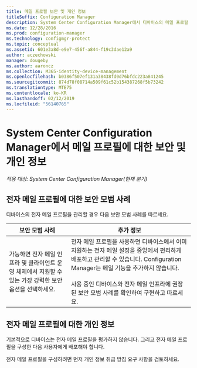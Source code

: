```yaml
---
title: 메일 프로필 보안 및 개인 정보
titleSuffix: Configuration Manager
description: System Center Configuration Manager에서 디바이스의 메일 프로필 관리에 대한 보안 모범 사례를 알아봅니다.
ms.date: 12/28/2016
ms.prod: configuration-manager
ms.technology: configmgr-protect
ms.topic: conceptual
ms.assetid: 601e3a8d-e9e7-456f-a844-f19c3dae12a9
author: aczechowski
manager: dougeby
ms.author: aaroncz
ms.collection: M365-identity-device-management
ms.openlocfilehash: b0386f507ef131a38438fd0d76bfdc223a841245
ms.sourcegitcommit: 874d78f08714a509f61c52b154387268f5b73242
ms.translationtype: MTE75
ms.contentlocale: ko-KR
ms.lasthandoff: 02/12/2019
ms.locfileid: "56140765"
---
```

# <a name="security-and-privacy-for-email-profiles-in-system-center-configuration-manager"></a>System Center Configuration Manager에서 메일 프로필에 대한 보안 및 개인 정보

*적용 대상: System Center Configuration Manager(현재 분기)*

## <a name="security-best-practices-for-email-profiles"></a>전자 메일 프로필에 대한 보안 모범 사례  
 디바이스의 전자 메일 프로필을 관리할 경우 다음 보안 모범 사례를 따르세요.  

|보안 모범 사례|추가 정보|  
|----------------------------|----------------------|  
|가능하면 전자 메일 인프라 및 클라이언트 운영 체제에서 지원할 수 있는 가장 강력한 보안 옵션을 선택하세요.|전자 메일 프로필을 사용하면 디바이스에서 이미 지원하는 전자 메일 설정을 중앙에서 편리하게 배포하고 관리할 수 있습니다. Configuration Manager는 메일 기능을 추가하지 않습니다.<br /><br /> 사용 중인 디바이스와 전자 메일 인프라에 권장된 보안 모범 사례를 확인하여 구현하고 따르세요.|  

## <a name="privacy-information-for-email-profiles"></a>전자 메일 프로필에 대한 개인 정보  
 기본적으로 디바이스는 전자 메일 프로필을 평가하지 않습니다. 그리고 전자 메일 프로필을 구성한 다음 사용자에게 배포해야 합니다.  

 전자 메일 프로필을 구성하려면 먼저 개인 정보 취급 방침 요구 사항을 검토하세요.  
